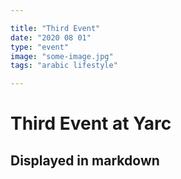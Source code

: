 ```yaml
---

title: "Third Event"
date: "2020 08 01"
type: "event"
image: "some-image.jpg"
tags: "arabic lifestyle"

---
```


# Third Event at Yarc
## Displayed in markdown
